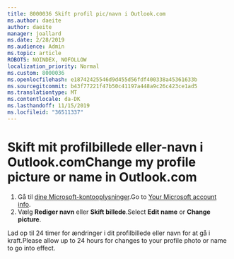 ```yaml
---
title: 8000036 Skift profil pic/navn i Outlook.com
ms.author: daeite
author: daeite
manager: joallard
ms.date: 2/28/2019
ms.audience: Admin
ms.topic: article
ROBOTS: NOINDEX, NOFOLLOW
localization_priority: Normal
ms.custom: 8000036
ms.openlocfilehash: e18742425546d9d455d56fdf400338a45361633b
ms.sourcegitcommit: b43f77221f47b50c41197a448a9c26c423ce1ad5
ms.translationtype: MT
ms.contentlocale: da-DK
ms.lasthandoff: 11/15/2019
ms.locfileid: "36511337"
---
```

# <a name="change-my-profile-picture-or-name-in-outlookcom"></a><span data-ttu-id="2724f-102">Skift mit profilbillede eller-navn i Outlook.com</span><span class="sxs-lookup"><span data-stu-id="2724f-102">Change my profile picture or name in Outlook.com</span></span>

1. <span data-ttu-id="2724f-103">Gå til [dine Microsoft-kontooplysninger](https://go.microsoft.com/fwlink/p/?linkid=860841).</span><span class="sxs-lookup"><span data-stu-id="2724f-103">Go to [Your Microsoft account info](https://go.microsoft.com/fwlink/p/?linkid=860841).</span></span>
1. <span data-ttu-id="2724f-104">Vælg **Rediger navn** eller **Skift billede**.</span><span class="sxs-lookup"><span data-stu-id="2724f-104">Select **Edit name** or **Change picture**.</span></span>

<span data-ttu-id="2724f-105">Lad op til 24 timer for ændringer i dit profilbillede eller navn for at gå i kraft.</span><span class="sxs-lookup"><span data-stu-id="2724f-105">Please allow up to 24 hours for changes to your profile photo or name to go into effect.</span></span>